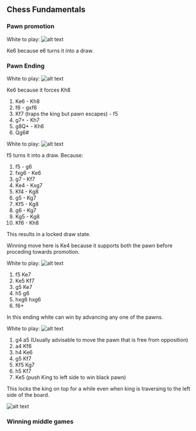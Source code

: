 ## Chess Fundamentals

### Pawn promotion
White to play:
![alt text](image.png)

Ke6 because e6 turns it into a draw.

### Pawn Ending
White to play:
![alt text](image-4.png)

Ke6 because it forces Kh8
1. Ke6 - Kh8
2. f6 - gxf6
3. Kf7 (traps the king but pawn escapes) - f5
4. g7+ - Kh7
5. g8Q+ - Kh6
6. Qg6#   


White to play:
![alt text](image-5.png)

f5 turns it into a draw. Because:
1. f5 - g6
2. fxg6 - Ke6
3. g7 - Kf7
4. Ke4 - Kxg7
5. Kf4 - Kg8
6. g5 - Kg7
7. Kf5 - Kg8
8. g6 - Kg7
9. Kg5 - Kg8
10. Kf6 - Kh8

This results in a locked draw state.    

Winning move here is Ke4 because it supports both the pawn before proceding towards promotion.   

White to play:
![alt text](image-8.png)
1. f5 Ke7   
2. Ke5 Kf7
3. g5 Ke7
4. h5 g6  
5. hxg6 hxg6
6. f6+     
     
In this ending white can win by advancing any one of the pawns.


White to play:
![alt text](image-2.png)
1. g4 a5 (Usually advisable to move the pawn that is free from opposition)
2. a4 Kf6
3. h4 Ke6
4. g5 Kf7
5. Kf5 Kg7
6. h5 Kf7
7. Ke5   (push King to left side to win black pawn)     

This locks the king on top for a while even when king is traversing to the left side of the board.

![alt text](image-3.png)

### Winning middle games



